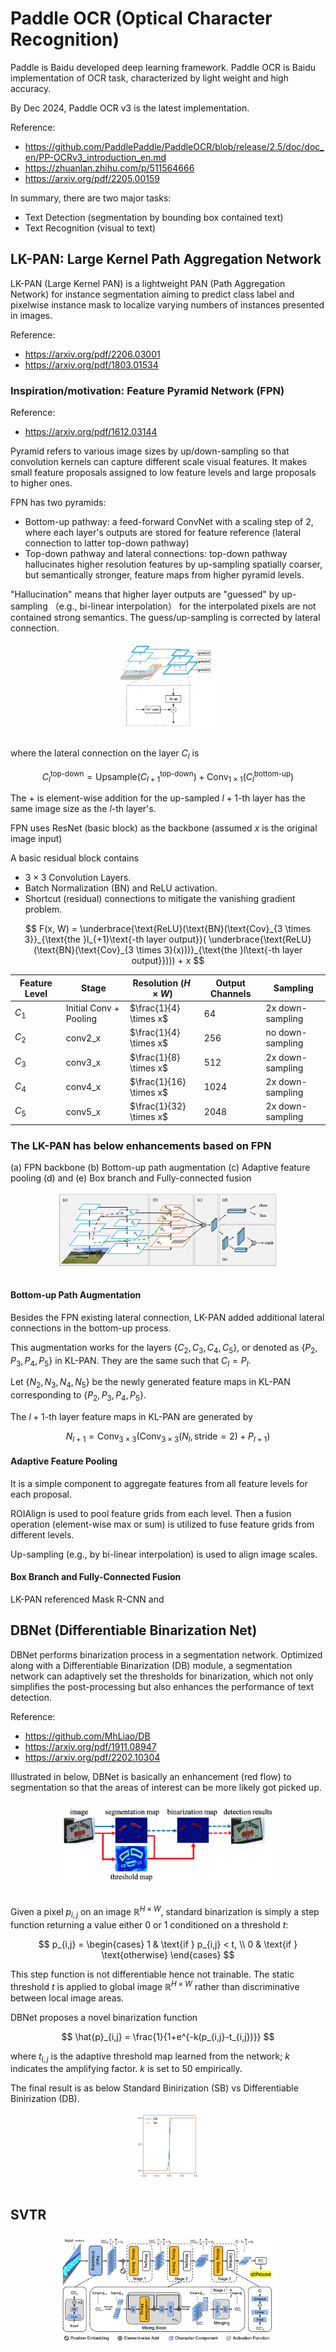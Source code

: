 # Paddle OCR (Optical Character Recognition)

Paddle is Baidu developed deep learning framework.
Paddle OCR is Baidu implementation of OCR task, characterized by light weight and high accuracy.

By Dec 2024, Paddle OCR v3 is the latest implementation.

Reference:

* https://github.com/PaddlePaddle/PaddleOCR/blob/release/2.5/doc/doc_en/PP-OCRv3_introduction_en.md
* https://zhuanlan.zhihu.com/p/511564666
* https://arxiv.org/pdf/2205.00159

In summary, there are two major tasks:

* Text Detection (segmentation by bounding box contained text)
* Text Recognition (visual to text)

## LK-PAN: Large Kernel Path Aggregation Network

LK-PAN (Large Kernel PAN) is a lightweight PAN (Path Aggregation Network) for instance segmentation aiming to predict class label and pixelwise instance mask to localize varying numbers of instances presented in images.

Reference:

* https://arxiv.org/pdf/2206.03001
* https://arxiv.org/pdf/1803.01534

### Inspiration/motivation: Feature Pyramid Network (FPN)

Reference:

* https://arxiv.org/pdf/1612.03144

Pyramid refers to various image sizes by up/down-sampling so that convolution kernels can capture different scale visual features.
It makes small feature proposals assigned to low feature levels and
large proposals to higher ones.

FPN has two pyramids:

* Bottom-up pathway: a feed-forward ConvNet with a scaling step of $2$, where each layer's outputs are stored for feature reference (lateral connection to latter top-down pathway)
* Top-down pathway and lateral connections: top-down pathway hallucinates higher resolution features by up-sampling spatially coarser, but semantically stronger, feature maps from higher pyramid levels.

"Hallucination" means that higher layer outputs are "guessed" by up-sampling （e.g., bi-linear interpolation） for the interpolated pixels are not contained strong semantics.
The guess/up-sampling is corrected by lateral connection.

<div style="display: flex; justify-content: center;">
      <img src="imgs/paddleocr_fpn.png" width="30%" height="35%" alt="paddleocr_fpn" />
</div>
</br>

where the lateral connection on the layer $C_l$ is 

$$
C^{\text{top-down}}_l=\text{Upsample}(C^{\text{top-down}}_{l+1}) + \text{Conv}_{1 \times 1}(C^{\text{bottom-up}}_{l})
$$

The $+$ is element-wise addition for the up-sampled $l+1$-th layer has the same image size as the $l$-th layer's.

FPN uses ResNet (basic block) as the backbone (assumed $x$ is the original image input)

A basic residual block contains

* $3 \times 3$ Convolution Layers.
* Batch Normalization (BN) and ReLU activation.
* Shortcut (residual) connections to mitigate the vanishing gradient problem.

$$
F(x, W) = \underbrace{\text{ReLU}(\text{BN}(\text{Cov}_{3 \times 3}}_{\text{the }l_{+1}\text{-th layer output}}(
    \underbrace{\text{ReLU}(\text{BN}(\text{Cov}_{3 \times 3}(x)))}_{\text{the }l\text{-th layer output}}))) + x
$$

|Feature Level|Stage|Resolution ($H \times W$)|Output Channels|Sampling|
|-|-|-|-|-|
|$C_1$|Initial Conv + Pooling|$\frac{1}{4} \times x$|64|2x down-sampling|
|$C_2$|conv2_x|$\frac{1}{4} \times x$|256|no down-sampling|
|$C_3$|conv3_x|$\frac{1}{8} \times x$|512|2x down-sampling|
|$C_4$|conv4_x|$\frac{1}{16} \times x$|1024|2x down-sampling|
|$C_5$|conv5_x|$\frac{1}{32} \times x$|2048|2x down-sampling|

### The LK-PAN has below enhancements based on FPN

(a) FPN backbone
(b) Bottom-up path augmentation
(c) Adaptive feature pooling
(d) and (e) Box branch and Fully-connected fusion

<div style="display: flex; justify-content: center;">
      <img src="imgs/paddleocr_kl_pan.png" width="70%" height="30%" alt="paddleocr_kl_pan" />
</div>
</br>

#### Bottom-up Path Augmentation

Besides the FPN existing lateral connection, LK-PAN added additional lateral connections in the bottom-up process.

This augmentation works for the layers $\{C_2, C_3, C_4, C_5\}$, or denoted as $\{P_2, P_3, P_4, P_5\}$ in KL-PAN.
They are the same such that $C_l=P_l$.

Let $\{N_2, N_3, N_4, N_5\}$ be the newly generated feature maps in KL-PAN corresponding to $\{P_2, P_3, P_4, P_5\}$.

The $l+1$-th layer feature maps in KL-PAN are generated by

$$
N_{l+1}=\text{Conv}_{3 \times 3}\big(\text{Conv}_{3 \times 3}(N_l, \text{stride}=2) + P_{l+1}\big)
$$

#### Adaptive Feature Pooling

It is a simple component to aggregate features from all feature levels for each proposal.

ROIAlign is used to pool feature grids from each level.
Then a fusion operation (element-wise max or sum) is utilized to fuse feature grids from different levels.

Up-sampling (e.g., by bi-linear interpolation) is used to align image scales.

#### Box Branch and Fully-Connected Fusion

LK-PAN referenced Mask R-CNN and 

## DBNet (Differentiable Binarization Net)

DBNet performs binarization process in a segmentation network.
Optimized along with a Differentiable Binarization (DB) module, a segmentation network can adaptively set the thresholds for binarization, which not only simplifies the post-processing but also enhances the performance of text detection.

Reference:

* https://github.com/MhLiao/DB
* https://arxiv.org/pdf/1911.08947
* https://arxiv.org/pdf/2202.10304

Illustrated in below, DBNet is basically an enhancement (red flow) to segmentation so that the areas of interest can be more likely got picked up.

<div style="display: flex; justify-content: center;">
      <img src="imgs/paddleocr_dbnet.png" width="70%" height="30%" alt="paddleocr_dbnet" />
</div>
</br>

Given a pixel $p_{i,j}$ on an image $\mathbb{R}^{H \times W}$, standard binarization is simply a step function returning a value either $0$ or $1$ conditioned on a threshold $t$:

$$
p_{i,j} = \begin{cases}
  1 & \text{if } p_{i,j} < t, \\
  0 & \text{if } \text{otherwise}
\end{cases}
$$

This step function is not differentiable hence not trainable.
The static threshold $t$ is applied to global image $\mathbb{R}^{H \times W}$ rather than discriminative between local image areas.

DBNet proposes a novel binarization function

$$
\hat{p}_{i,j} =
\frac{1}{1+e^{-k(p_{i,j}-t_{i,j})}}
$$

where $t_{i,j}$ is the adaptive threshold map learned from the network; $k$ indicates the amplifying factor. $k$ is set to $50$ empirically.

The final result is as below Standard Binirization (SB) vs Differentiable Binirization (DB).

<div style="display: flex; justify-content: center;">
      <img src="imgs/paddleocr_db_step_func.png" width="20%" height="30%" alt="paddleocr_db_step_func" />
</div>
</br>

## SVTR

<div style="display: flex; justify-content: center;">
      <img src="imgs/paddleocr_svtr.png" width="70%" height="30%" alt="paddleocr_svtr" />
</div>
</br>